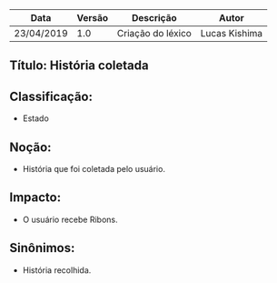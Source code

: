 | Data | Versão | Descrição | Autor |
|---|---|---|---|
| 23/04/2019 | 1.0 | Criação do léxico  | Lucas Kishima |

## Título: História coletada

## Classificação:

- Estado

## Noção:

- História que foi coletada pelo usuário.

## Impacto:

- O usuário recebe Ribons.

## Sinônimos:

- História recolhida.
